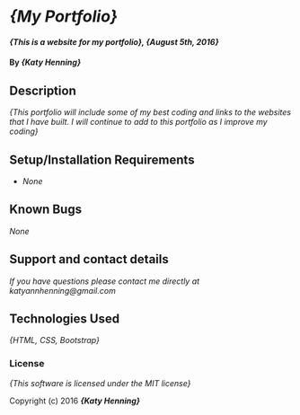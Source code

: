 # _{My Portfolio}_

#### _{This is a website for my portfolio}, {August 5th, 2016}_

#### By _**{Katy Henning}**_

## Description

_{This portfolio will include some of my best coding and links to the websites that I have built. I will continue to add to this portfolio as I improve my coding}_

## Setup/Installation Requirements

* _None_


## Known Bugs

_None_

## Support and contact details

_If you have questions please contact me directly at katyannhenning@gmail.com_

## Technologies Used

_{HTML, CSS, Bootstrap}_

### License

*{This software is licensed under the MIT license}*

Copyright (c) 2016 **_{Katy Henning}_**
